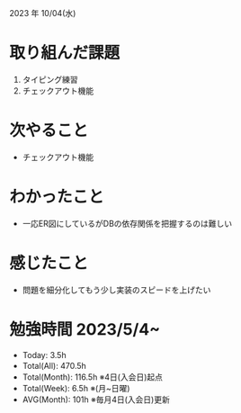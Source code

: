 2023 年 10/04(水)

# 取り組んだ課題

1. タイピング練習
6. チェックアウト機能

# 次やること

* チェックアウト機能

# わかったこと

* 一応ER図にしているがDBの依存関係を把握するのは難しい

# 感じたこと

* 問題を細分化してもう少し実装のスピードを上げたい

# 勉強時間 2023/5/4~

* Today: 3.5h
* Total(All): 470.5h　
* Total(Month): 116.5h ※4日(入会日)起点
* Total(Week): 6.5h ※(月~日曜)
* AVG(Month): 101h ※毎月4日(入会日)更新
